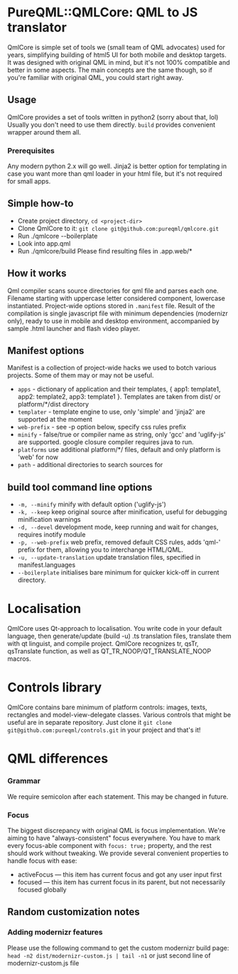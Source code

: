 # PureQML::QMLCore: QML to JS translator
QmlCore is simple set of tools we (small team of QML advocates) used for years, simplifying building of html5 UI for both mobile and desktop targets.
It was designed with original QML in mind, but it's not 100% compatible and better in some aspects. The main concepts are the same though, so if you're familiar with original QML, you could start right away. 

## Usage
QmlCore provides a set of tools written in python2 (sorry about that, lol)
Usually you don't need to use them directly. ```build``` provides convenient wrapper around them all. 

### Prerequisites
Any modern python 2.x will go well. Jinja2 is better option for templating in case you want more than qml loader in your html file, but it's not required for small apps. 

## Simple how-to
* Create project directory, ```cd <project-dir>```
* Clone QmlCore to it: ```git clone git@github.com:pureqml/qmlcore.git```
* Run ./qmlcore --boilerplate
* Look into app.qml
* Run ./qmlcore/build
Please find resulting files in .app.web/*

## How it works
Qml compiler scans source directories for qml file and parses each one. Filename starting with uppercase letter considered component, lowercase instantiated. Project-wide options stored in ```.manifest``` file. Result of the compilation is single javascript file with minimum dependencies (modernizr only), ready to use in mobile and desktop environment, accompanied by sample .html launcher and flash video player. 

## Manifest options
Manifest is a collection of project-wide hacks we used to botch various projects. Some of them may or may not be useful.
* ```apps``` - dictionary of application and their templates, { app1: template1, app2: template2, app3: template1 }. Templates are taken from dist/ or platform/*/dist directory
* ```templater``` - template engine to use, only 'simple' and 'jinja2' are supported at the moment
* ```web-prefix``` - see -p option below, specify css rules prefix
* ```minify``` - false/true or compiler name as string, only 'gcc' and 'uglify-js' are supported. google closure compiler requires java to run. 
* ```platforms``` use additional platform/*/ files, default and only platform is 'web' for now
* ```path``` - additional directories to search sources for

## build tool command line options
* ```-m, --minify``` minify with default option ('uglify-js')
* ```-k, --keep``` keep original source after minification, useful for debugging minification warnings
* ```-d, --devel``` development mode, keep running and wait for changes, requires inotify module
* ```-p, --web-prefix``` web prefix, removed default CSS rules, adds 'qml-' prefix for them, allowing you to interchange HTML/QML.
* ```-u, --update-translation``` update translation files, specified in manifest.languages
* ```--boilerplate``` initialises bare minimum for quicker kick-off in current directory.

# Localisation
QmlCore uses Qt-approach to localisation. You write code in your default language, then generate/update (build -u) .ts translation files,
translate them with qt linguist, and compile project. QmlCore recognizes tr, qsTr, qsTranslate function, as well as QT_TR_NOOP/QT_TRANSLATE_NOOP macros.

# Controls library
QmlCore contains bare minimum of platform controls: images, texts, rectangles and model-view-delegate classes. Various controls that might be useful are in separate repository. 
Just clone it ```git clone git@github.com:pureqml/controls.git``` in your project and that's it!

# QML differences
### Grammar
We require semicolon after each statement. This may be changed in future. 

### Focus
The biggest discrepancy with original QML is focus implementation. We're aiming to have "always-consistent" focus everywhere. 
You have to mark every focus-able component with ```focus: true;``` property, and the rest should work without tweaking. 
We provide several convenient properties to handle focus with ease:
- activeFocus — this item has current focus and got any user input first
- focused — this item has current focus in its parent, but not necessarily focused globally

## Random customization notes
### Adding modernizr features
Please use the following command to get the custom modernizr build page:
```head -n2 dist/modernizr-custom.js | tail -n1```
or just second line of modernizr-custom.js file
